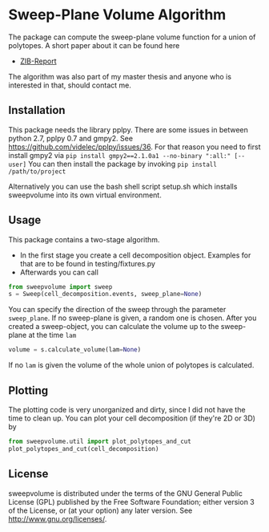 # Sweep-Plane Volume Algorithm
The package can compute the sweep-plane volume function for a union of polytopes.
 A short paper about it can be found here
 * [ZIB-Report](https://opus4.kobv.de/opus4-zib/frontdoor/index/index/docId/6948)

The algorithm was also part of my master thesis and anyone who is interested in that, should contact me.
## Installation
This package needs the library pplpy. There are some issues in between python 2.7,
pplpy 0.7 and gmpy2. See <https://github.com/videlec/pplpy/issues/36>.
 For that reason you need to first install gmpy2 via
 ``
 pip install gmpy2==2.1.0a1 --no-binary ":all:" [--user]
 ``
 You can then install the package by invoking
``
pip install /path/to/project
``

Alternatively you can use the bash shell script setup.sh
 which installs sweepvolume into its own virtual environment.

## Usage
This package contains a two-stage algorithm. 
- In the first stage you create a cell decomposition object.
 Examples for that are to be found in testing/fixtures.py
 - Afterwards you can call
 ```python
from sweepvolume import sweep
s = Sweep(cell_decomposition.events, sweep_plane=None)
```
You can specify the direction of the sweep through the parameter `sweep_plane`.
If no sweep-plane is given, a random one is chosen.
After you created a sweep-object, you can calculate the volume up to the sweep-plane at the time `lam`
```python
volume = s.calculate_volume(lam=None)
```
If no `lam` is given the volume of the whole union of polytopes is calculated.
## Plotting
The plotting code is very unorganized and dirty, since I did not have the time to clean up.
You can plot your cell decomposition (if they're 2D or 3D) by
```python
from sweepvolume.util import plot_polytopes_and_cut
plot_polytopes_and_cut(cell_decomposition)
```
## License
sweepvolume is distributed under the terms of the GNU General Public License (GPL)
published by the Free Software Foundation; either version 3 of
the License, or (at your option) any later version. See http://www.gnu.org/licenses/.
 
